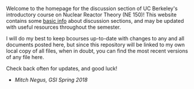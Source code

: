 Welcome to the homepage for the discussion section of UC Berkeley's introductory course on Nuclear Reactor Theory (NE 150)!
This website contains some [basic info]() about discussion sections, and may be updated with useful resources throughout the semester.

I will do my best to keep bcourses up-to-date with changes to any and all documents posted here, but since this repository will be linked to my own local copy of all files, when in doubt, you can find the most recent versions of any file here.

Check back often for updates, and good luck! 

- _Mitch Negus, GSI Spring 2018_

